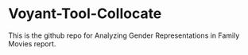 # Voyant-Tool-Collocate
This is the github repo for Analyzing Gender Representations in Family Movies report.
